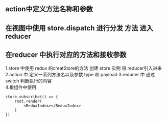 ## action中定义方法名称和参数 
## 在视图中使用 store.dispatch 进行分发 方法  进入reducer  
## 在reducer 中执行对应的方法和接收参数 
1.store 中使用 redux 的creatStore的方法  创建 store 实例 将 reducer引入进来 
2.action 中 定义一系列方法名以及参数  type   和  payload
3.reducer 中 通过 switch 判断执行的内容   
4.根组件中使用
```
store.subscribe(() => {
    root.render(
        <ReduxIndex></ReduxIndex>
    )
})
```

